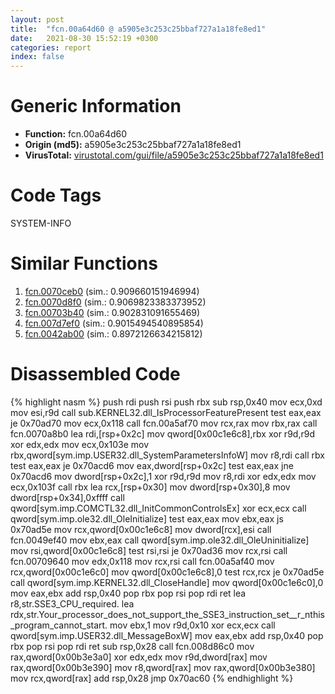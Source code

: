 ```yaml
---
layout: post
title:  "fcn.00a64d60 @ a5905e3c253c25bbaf727a1a18fe8ed1"
date:   2021-08-30 15:52:19 +0300
categories: report
index: false
---
```


# Generic Information
- **Function:** fcn.00a64d60
- **Origin (md5):** a5905e3c253c25bbaf727a1a18fe8ed1
- **VirusTotal:** [virustotal.com/gui/file/a5905e3c253c25bbaf727a1a18fe8ed1][virustotal_ref]

# Code Tags
<span class="tag" id="SYSTEM-INFO">SYSTEM-INFO</span>


# Similar Functions

1. [fcn.0070ceb0][similar_1_ref] (sim.: 0.909660151946994)
2. [fcn.0070d8f0][similar_2_ref] (sim.: 0.9069823383373952)
3. [fcn.00703b40][similar_3_ref] (sim.: 0.902831091655469)
4. [fcn.007d7ef0][similar_4_ref] (sim.: 0.9015494540895854)
5. [fcn.0042ab00][similar_5_ref] (sim.: 0.8972126634215812)


# Disassembled Code

{% highlight nasm %}
push rdi
push rsi
push rbx
sub rsp,0x40
mov ecx,0xd
mov esi,r9d
call sub.KERNEL32.dll_IsProcessorFeaturePresent
test eax,eax
je 0x70ad70
mov ecx,0x118
call fcn.00a5af70
mov rcx,rax
mov rbx,rax
call fcn.0070a8b0
lea rdi,[rsp+0x2c]
mov qword[0x00c1e6c8],rbx
xor r9d,r9d
xor edx,edx
mov ecx,0x103e
mov rbx,qword[sym.imp.USER32.dll_SystemParametersInfoW]
mov r8,rdi
call rbx
test eax,eax
je 0x70acd6
mov eax,dword[rsp+0x2c]
test eax,eax
jne 0x70acd6
mov dword[rsp+0x2c],1
xor r9d,r9d
mov r8,rdi
xor edx,edx
mov ecx,0x103f
call rbx
lea rcx,[rsp+0x30]
mov dword[rsp+0x30],8
mov dword[rsp+0x34],0xffff
call qword[sym.imp.COMCTL32.dll_InitCommonControlsEx]
xor ecx,ecx
call qword[sym.imp.ole32.dll_OleInitialize]
test eax,eax
mov ebx,eax
js 0x70ad5e
mov rcx,qword[0x00c1e6c8]
mov dword[rcx],esi
call fcn.0049ef40
mov ebx,eax
call qword[sym.imp.ole32.dll_OleUninitialize]
mov rsi,qword[0x00c1e6c8]
test rsi,rsi
je 0x70ad36
mov rcx,rsi
call fcn.00709640
mov edx,0x118
mov rcx,rsi
call fcn.00a5af40
mov rcx,qword[0x00c1e6c0]
mov qword[0x00c1e6c8],0
test rcx,rcx
je 0x70ad5e
call qword[sym.imp.KERNEL32.dll_CloseHandle]
mov qword[0x00c1e6c0],0
mov eax,ebx
add rsp,0x40
pop rbx
pop rsi
pop rdi
ret 
lea r8,str.SSE3_CPU_required.
lea rdx,str.Your_processor_does_not_support_the_SSE3_instruction_set__r_nthis_program_cannot_start.
mov ebx,1
mov r9d,0x10
xor ecx,ecx
call qword[sym.imp.USER32.dll_MessageBoxW]
mov eax,ebx
add rsp,0x40
pop rbx
pop rsi
pop rdi
ret 
sub rsp,0x28
call fcn.008d86c0
mov rax,qword[0x00b3e3a0]
xor edx,edx
mov r9d,dword[rax]
mov rax,qword[0x00b3e390]
mov r8,qword[rax]
mov rax,qword[0x00b3e380]
mov rcx,qword[rax]
add rsp,0x28
jmp 0x70ac60
{% endhighlight %}


[similar_1_ref]: /report/fcn.0070ceb0@a5905e3c253c25bbaf727a1a18fe8ed1
[similar_2_ref]: /report/fcn.0070d8f0@a5905e3c253c25bbaf727a1a18fe8ed1
[similar_3_ref]: /report/fcn.00703b40@a5905e3c253c25bbaf727a1a18fe8ed1
[similar_4_ref]: /report/fcn.007d7ef0@a5905e3c253c25bbaf727a1a18fe8ed1
[similar_5_ref]: /report/fcn.0042ab00@a5905e3c253c25bbaf727a1a18fe8ed1
[virustotal_ref]: https://www.virustotal.com/gui/file/a5905e3c253c25bbaf727a1a18fe8ed1